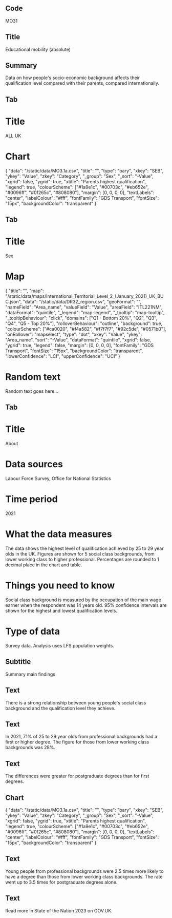 ## Code
MO31

## Title
Educational mobility (absolute)

## Summary
Data on how people's socio-economic background affects their qualification level compared with their parents, compared internationally.

## Tab
# Title
ALL UK

# Chart
{ "data": "/static/data/MO3.1a.csv", "title": "", "type": "bary", "xkey": "SEB", "ykey": "Value", "zkey": "Category", "_group": "Sex", "_sort": "-Value", "xgrid": false, "ygrid": true, "xtitle": "Parents highest qualification", "legend": true, "colourScheme": ["#1a9e1c", "#00703c", "#eb652e", "#0096ff", "#0f265c", "#808080"], "margin": [0, 0, 0, 0], "textLabels": "center", "labelColour": "#fff", "fontFamily": "GDS Transport", "fontSize": "15px", "backgroundColor": "transparent" }

## Tab
# Title
Sex

# Map
{ "title": "", "map": "/static/data/maps/International_Territorial_Level_2_(January_2021)_UK_BUC.json", "data": "/static/data/DR32_region.csv", "geoFormat": "", "nameField": "Area_name", "valueField": "Value", "areaField": "ITL221NM", "dataFormat": "quintile", "_legend": "map-legend", "_tooltip": "map-tooltip", "_tooltipBehaviour": "click", "domains": ["Q1 - Bottom 20%", "Q2", "Q3", "Q4", "Q5 - Top 20%"], "rolloverBehaviour": "outline", "background": true, "colourScheme": ["#ca0020", "#f4a582", "#f7f7f7", "#92c5de", "#0571b0"], "onRollover": "mapselect", "type": "dot", "xkey": "Value", "ykey": "Area_name", "sort": "-Value", "dataFormat": "quintile", "xgrid": false, "ygrid": true, "legend": false, "margin": [0, 0, 0, 0], "fontFamily": "GDS Transport", "fontSize": "15px", "backgroundColor": "transparent", "lowerConfidence": "LCI", "upperConfidence": "UCI" }

# Random text
Random text goes here...

## Tab
# Title
About
# Data sources
Labour Force Survey, Office for National Statistics

# Time period
2021

# What the data measures
The data shows the highest level of qualification achieved by 25 to 29 year olds in the UK. Figures are shown for 5 social class backgrounds, from lower working class to higher professional. Percentages are rounded to 1 decimal place in the chart and table.

# Things you need to know
Social class background is measured by the occupation of the main wage earner when the respondent was 14 years old. 95% confidence intervals are shown for the highest and lowest qualification levels.

# Type of data
Survey data. Analysis uses LFS population weights.

## Subtitle
Summary main findings

## Text
There is a strong relationship between young people's social class background and the qualification level they achieve.

## Text
In 2021, 71% of 25 to 29 year olds from professional backgrounds had a first or higher degree. The figure for those from lower working class backgrounds was 28%.

## Text
The differences were greater for postgraduate degrees than for first degrees.

## Chart
{ "data": "/static/data/MO3.1a.csv", "title": "", "type": "bary", "xkey": "SEB", "ykey": "Value", "zkey": "Category", "_group": "Sex", "_sort": "-Value", "xgrid": false, "ygrid": true, "xtitle": "Parents highest qualification", "legend": true, "colourScheme": ["#1a9e1c", "#00703c", "#eb652e", "#0096ff", "#0f265c", "#808080"], "margin": [0, 0, 0, 0], "textLabels": "center", "labelColour": "#fff", "fontFamily": "GDS Transport", "fontSize": "15px", "backgroundColor": "transparent" }


## Text
Young people from professional backgrounds were 2.5 times more likely to have a degree than those from lower working class backgrounds. The rate went up to 3.5 times for postgraduate degrees alone.

## Text
Read more in State of the Nation 2023 on GOV.UK.
